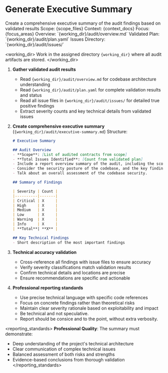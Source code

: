 # Generate Executive Summary

<task>
Create a comprehensive executive summary of the audit findings based on validated results
</task>

<context>
Scope: {scope_files}
Context: {context_docs}
Focus: {focus_areas}
Overview: `{working_dir}/audit/overview.md`
Validated Plan: `{working_dir}/audit/plan.yaml`
Issues Directory: `{working_dir}/audit/issues/`
</context>

<working_dir>
Work in the assigned directory `{working_dir}` where all audit artifacts are stored.
</working_dir>

<steps>

1. **Gather validated audit results**
   - Read `{working_dir}/audit/overview.md` for codebase architecture understanding
   - Read `{working_dir}/audit/plan.yaml` for complete validation results and status
   - Read all issue files in `{working_dir}/audit/issues/` for detailed true positive findings
   - Extract severity counts and key technical details from validated issues

2. **Create comprehensive executive summary** (`{working_dir}/audit/executive-summary.md`)
   Structure:
   ```markdown
   # Executive Summary

   ## Audit Overview
   - **Scope**: [List of audited contracts from scope]
   - **Total Issues Identified**: [Count from validated plan]
   - Include a report overview summary of the audit, including the scope, the total issues identified, and the key findings.
   - Consider the security posture of the codebase, and the key findings.
   - Talk about an overall assessment of the codebase security.

   ## Summary of Findings

   | Severity | Count |
   |----------|-------|
   | Critical | X     |
   | High     | X     |
   | Medium   | X     |
   | Low      | X     |
   | Warning  | X     |
   | Info     | X     |
   | **Total**| **X** |

   ## Key Technical Findings
   - Short description of the most important findings
   ```

3. **Technical accuracy validation**
   - Cross-reference all findings with issue files to ensure accuracy
   - Verify severity classifications match validation results
   - Confirm technical details and locations are precise
   - Ensure recommendations are specific and actionable

4. **Professional reporting standards**
   - Use precise technical language with specific code references
   - Focus on concrete findings rather than theoretical risks
   - Maintain clear severity rationale based on exploitability and impact
   - Be technical and not speculative.
   - Report should be consice and to the point, without extra verbosity.
</steps>

<reporting_standards>
**Professional Quality**: The summary must demonstrate:
- Deep understanding of the project's technical architecture
- Clear communication of complex technical issues
- Balanced assessment of both risks and strengths
- Evidence-based conclusions from thorough validation
</reporting_standards>